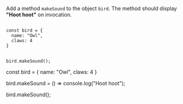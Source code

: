 Add a method `makeSound` to the object `bird`.
The method should display **"Hoot hoot"** on invocation.

<codeblock type="exercise" language="javascript" testMode="fixedInput">
<code>
const bird = {
  name: "Owl",
  claws: 4
}

bird.makeSound();
</code>

<solution>
const bird = {
  name: "Owl",
  claws: 4
}

bird.makeSound = () => console.log("Hoot hoot");

bird.makeSound();
</solution>
</codeblock>